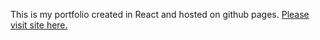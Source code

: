 This is my portfolio created in React and hosted on github pages. [Please visit site here.](https://basktballer.github.io/) 

<!-- * Planned Features
  * react router or similar for additional pages
  * CSS Gradient background
  * Github screenshot carousel
    * If single image, no arrows
    * Arrows on top of image
    * Get request to github for contents of file
  
    
    
    
    
-->
